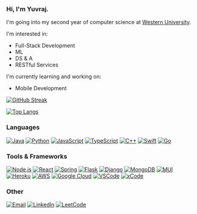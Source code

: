 ### Hi, I'm Yuvraj. 

I'm going into my second year of computer science at [Western University](https://www.uwo.ca). 

I'm interested in:

* Full-Stack Development
* ML
* DS & A
* RESTful Services

I'm currently learning and working on:

* Mobile Development

[![GitHub Streak](http://github-readme-streak-stats.herokuapp.com?user=yuvrajvirdi&theme=react&date_format=M%20j%5B%2C%20Y%5D)](https://git.io/streak-stats)

[![Top Langs](https://github-readme-stats.vercel.app/api/top-langs/?username=yuvrajvirdi&layout=compact&theme=react&langs_count=6&hide=html,css&card_width=450&langs_count=10)](https://github.com/anuraghazra/github-readme-stats)

### Languages

[![Java](https://img.shields.io/badge/Java-ED8B00?style=for-the-badge&logo=java&logoColor=white)](https://shields.io/)
[![Python](https://img.shields.io/badge/Python-3776AB?style=for-the-badge&logo=python&logoColor=white)](https://shields.io/)
[![JavaScript](https://img.shields.io/badge/JavaScript-323330?style=for-the-badge&logo=javascript&logoColor=F7DF1E)](https://shields.io/)
[![TypeScript](https://img.shields.io/badge/TypeScript-007ACC?style=for-the-badge&logo=typescript&logoColor=white)](https://shields.io/)
[![C++](https://img.shields.io/badge/C%2B%2B-00599C?style=for-the-badge&logo=c%2B%2B&logoColor=white)](https://shields.io/)
[![Swift](https://img.shields.io/badge/Swift-FA7343?style=for-the-badge&logo=swift&logoColor=white)](https://shields.io/)
[![Go](https://img.shields.io/badge/Go-00ADD8?style=for-the-badge&logo=go&logoColor=white)](https://shields.io/)

### Tools & Frameworks

[![Node.js](https://img.shields.io/badge/Node.js-43853D?style=for-the-badge&logo=node.js&logoColor=white)](https://shields.io/)
[![React](https://img.shields.io/badge/React-20232A?style=for-the-badge&logo=react&logoColor=61DAFB)](https://shields.io/)
[![Spring](https://img.shields.io/badge/Spring-6DB33F?style=for-the-badge&logo=spring&logoColor=white)](https://shields.io/)
[![Flask](https://img.shields.io/badge/Flask-000000?style=for-the-badge&logo=flask&logoColor=white)](https://shields.io/)
[![Django](https://img.shields.io/badge/Django-092E20?style=for-the-badge&logo=django&logoColor=white)](https://shields.io/)
[![MongoDB](https://img.shields.io/badge/MongoDB-4EA94B?style=for-the-badge&logo=mongodb&logoColor=white)](https://shields.io/)
[![MUI](https://img.shields.io/badge/Material--UI-0081CB?style=for-the-badge&logo=material-ui&logoColor=white)](https://shields.io/)
[![Heroku](https://img.shields.io/badge/Heroku-430098?style=for-the-badge&logo=heroku&logoColor=white)](https://shields.io/)
[![AWS](https://img.shields.io/badge/Amazon_AWS-232F3E?style=for-the-badge&logo=amazon-aws&logoColor=white)](https://shields.io/)
[![Google Cloud](https://img.shields.io/badge/Google_Cloud-4285F4?style=for-the-badge&logo=google-cloud&logoColor=white)](https://shields.io/)
[![VSCode](https://img.shields.io/badge/Visual_Studio_Code-0078D4?style=for-the-badge&logo=visual%20studio%20code&logoColor=white)](https://shields.io/)
[![xCode](https://img.shields.io/badge/Xcode-007ACC?style=for-the-badge&logo=Xcode&logoColor=white)](https://shields.io/)

### Other
[![Email](https://img.shields.io/badge/yuvraj.virdi@live.com-0078D4?style=for-the-badge&logo=microsoft-outlook&logoColor=white)](yuvraj.virdi@live.com)
[![LinkedIn](https://img.shields.io/badge/yuvraj%20virdi-0077B5?style=for-the-badge&logo=linkedin&logoColor=white)](https://www.linkedin.com/in/yuvrajvirdi/)
[![LeetCode](https://img.shields.io/badge/-yuvrajvirdi-FFA116?style=for-the-badge&logo=LeetCode&logoColor=black)](https://leetcode.com/yuvrajvirdi/)


<!--
**yuvrajvirdi/yuvrajvirdi** is a ✨ _special_ ✨ repository because its `README.md` (this file) appears on your GitHub profile.

Here are some ideas to get you started:

- 🔭 I’m currently working on ...
- 🌱 I’m currently learning ...
- 👯 I’m looking to collaborate on ...
- 🤔 I’m looking for help with ...
- 💬 Ask me about ...
- 📫 How to reach me: ...
- 😄 Pronouns: ...
- ⚡ Fun fact: ...
-->
